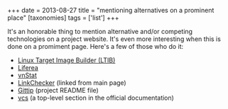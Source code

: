 +++
date = 2013-08-27
title = "mentioning alternatives on a prominent place"
[taxonomies]
tags = ['list']
+++

It's an honorable thing to mention alternative and/or competing
technologies on a project website. It's even more interesting when this
is done on a promiment page. Here's a few of those who do it:

-   [Linux Target Image Builder (LTIB)]
-   [Liferea]
-   [vnStat]
-   [LinkChecker] (linked from main page)
-   [Gittip] (project README file)
-   [vcs] (a top-level section in the official documentation)

  [Linux Target Image Builder (LTIB)]: http://ltib.org
  [Liferea]: http://lzone.de/liferea
  [vnStat]: http://humdi.net/vnstat
  [LinkChecker]: http://wummel.github.io/linkchecker/other.html
  [Gittip]: https://github.com/gittip/www.gittip.com/blob/master/README.md
  [vcs]: http://pythonhosted.org/vcs/alternatives.html
